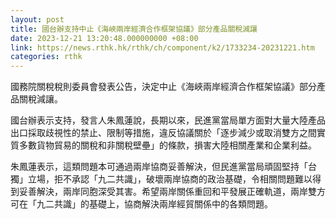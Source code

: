 ```yaml
---
layout: post
title: 國台辦支持中止《海峽兩岸經濟合作框架協議》部分產品關稅減讓
date: 2023-12-21 13:20:48.000000000 +08:00
link: https://news.rthk.hk/rthk/ch/component/k2/1733234-20231221.htm
categories: rthk
---
```


國務院關稅稅則委員會發表公告，決定中止《海峽兩岸經濟合作框架協議》部分產品關稅減讓。

國台辦表示支持，發言人朱鳳蓮說，長期以來，民進黨當局單方面對大量大陸產品出口採取歧視性的禁止、限制等措施，違反協議關於「逐步減少或取消雙方之間實質多數貨物貿易的關稅和非關稅壁壘」的條款，損害大陸相關產業和企業利益。

朱鳳蓮表示，這類問題本可通過兩岸協商妥善解決，但民進黨當局頑固堅持「台獨」立場，拒不承認「九二共識」，破壞兩岸協商的政治基礎，令相關問題難以得到妥善解決，兩岸同胞深受其害。希望兩岸關係重回和平發展正確軌道，兩岸雙方可在「九二共識」的基礎上，協商解決兩岸經貿關係中的各類問題。
